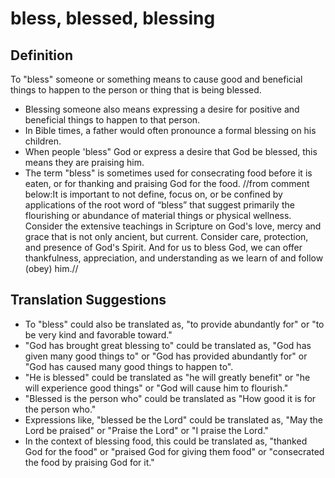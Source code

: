 # bless, blessed, blessing

## Definition

To "bless" someone or something means to cause good and beneficial things to happen to the person or thing that is being blessed.

* Blessing someone also means expressing a desire for positive and beneficial things to happen to that person.
* In Bible times, a father would often pronounce a formal blessing on his children.
* When people 'bless" God or express a desire that God be blessed, this means they are praising him.
* The term "bless" is sometimes used for consecrating food before it is eaten, or for thanking and praising God for the food.
//from comment below:It is important to not define, focus on, or be confined by applications of the root word of “bless” that suggest primarily the flourishing or abundance of material things or physical wellness. Consider the extensive teachings in Scripture on God's love, mercy and grace that is not only ancient, but current. Consider care, protection, and presence of God's Spirit. And for us to bless God, we can offer thankfulness, appreciation, and understanding as we learn of and follow (obey) him.//

## Translation Suggestions



* To "bless" could also be translated as, "to provide abundantly for" or "to be very kind and favorable toward."
* "God has brought great blessing to" could be translated as, "God has given many good things to" or "God has provided abundantly for" or "God has caused many good things to happen to".
* "He is blessed" could be translated as "he will greatly benefit" or "he will experience good things" or "God will cause him to flourish."
* "Blessed is the person who" could be translated as "How good it is for the person who."
* Expressions like, "blessed be the Lord" could be translated as, "May the Lord be praised" or "Praise the Lord" or "I praise the Lord."
* In the context of blessing food, this could be translated as, "thanked God for the food" or "praised God for giving them food" or "consecrated the food by praising God for it."